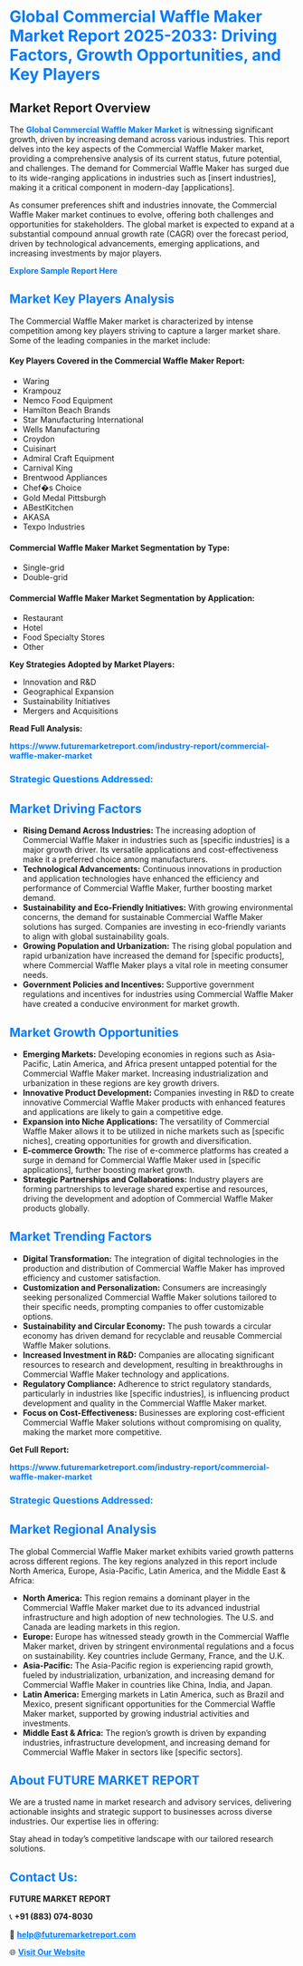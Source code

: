 <h1 style="color: #007BFF;">Global Commercial Waffle Maker Market Report 2025-2033: Driving Factors, Growth Opportunities, and Key Players</h1>

<section id="overview">
<h2>Market Report Overview</h2>
<p>The <a href="https://www.futuremarketreport.com/industry-report/commercial-waffle-maker-market" style="color: #007BFF; text-decoration: none;"><strong>Global Commercial Waffle Maker Market</strong></a> is witnessing significant growth, driven by increasing demand across various industries. This report delves into the key aspects of the Commercial Waffle Maker market, providing a comprehensive analysis of its current status, future potential, and challenges. The demand for Commercial Waffle Maker has surged due to its wide-ranging applications in industries such as [insert industries], making it a critical component in modern-day [applications].</p>
<p>As consumer preferences shift and industries innovate, the Commercial Waffle Maker market continues to evolve, offering both challenges and opportunities for stakeholders. The global market is expected to expand at a substantial compound annual growth rate (CAGR) over the forecast period, driven by technological advancements, emerging applications, and increasing investments by major players.</p>
</section>

<section id="overview">
<p><a href="https://www.futuremarketreport.com/request-sample/reportId=89178" style="color: #007BFF; text-decoration: none;"><strong>Explore Sample Report Here</strong></a></p>
</section>

<section id="key-players">
<h2 style="color: #007BFF;">Market Key Players Analysis</h2>
<p>The Commercial Waffle Maker market is characterized by intense competition among key players striving to capture a larger market share. Some of the leading companies in the market include:</p>
<h4>Key Players Covered in the Commercial Waffle Maker Report:</h4>
<ul><li>Waring</li><li>Krampouz</li><li>Nemco Food Equipment</li><li>Hamilton Beach Brands</li><li>Star Manufacturing International</li><li>Wells Manufacturing</li><li>Croydon</li><li>Cuisinart</li><li>Admiral Craft Equipment</li><li>Carnival King</li><li>Brentwood Appliances</li><li>Chef�s Choice</li><li>Gold Medal Pittsburgh</li><li>ABestKitchen</li><li>AKASA</li><li>Texpo Industries</li></ul>
<h4>Commercial Waffle Maker Market Segmentation by Type:</h4>
<ul><li>Single-grid</li><li>Double-grid</li></ul>

<h4>Commercial Waffle Maker Market Segmentation by Application:</h4>
<ul><li>Restaurant</li><li>Hotel</li><li>Food Specialty Stores</li><li>Other</li></ul>
<p><strong>Key Strategies Adopted by Market Players:</strong></p>
<ul>
<li>Innovation and R&D</li>
<li>Geographical Expansion</li>
<li>Sustainability Initiatives</li>
<li>Mergers and Acquisitions</li>
</ul>
</section>

<section>
<p><strong>Read Full Analysis: </strong></p><a href="https://www.futuremarketreport.com/industry-report/commercial-waffle-maker-market" style="color: #007BFF; text-decoration: none;"><strong>https://www.futuremarketreport.com/industry-report/commercial-waffle-maker-market</strong></a>
<h3 style="color: #007BFF;">Strategic Questions Addressed:</h3>
</section>

<section id="driving-factors">
<h2 style="color: #007BFF;">Market Driving Factors</h2>
<ul>
<li><strong>Rising Demand Across Industries:</strong> The increasing adoption of Commercial Waffle Maker in industries such as [specific industries] is a major growth driver. Its versatile applications and cost-effectiveness make it a preferred choice among manufacturers.</li>
<li><strong>Technological Advancements:</strong> Continuous innovations in production and application technologies have enhanced the efficiency and performance of Commercial Waffle Maker, further boosting market demand.</li>
<li><strong>Sustainability and Eco-Friendly Initiatives:</strong> With growing environmental concerns, the demand for sustainable Commercial Waffle Maker solutions has surged. Companies are investing in eco-friendly variants to align with global sustainability goals.</li>
<li><strong>Growing Population and Urbanization:</strong> The rising global population and rapid urbanization have increased the demand for [specific products], where Commercial Waffle Maker plays a vital role in meeting consumer needs.</li>
<li><strong>Government Policies and Incentives:</strong> Supportive government regulations and incentives for industries using Commercial Waffle Maker have created a conducive environment for market growth.</li>
</ul>
</section>

<section id="growth-opportunities">
<h2 style="color: #007BFF;">Market Growth Opportunities</h2>
<ul>
<li><strong>Emerging Markets:</strong> Developing economies in regions such as Asia-Pacific, Latin America, and Africa present untapped potential for the Commercial Waffle Maker market. Increasing industrialization and urbanization in these regions are key growth drivers.</li>
<li><strong>Innovative Product Development:</strong> Companies investing in R&D to create innovative Commercial Waffle Maker products with enhanced features and applications are likely to gain a competitive edge.</li>
<li><strong>Expansion into Niche Applications:</strong> The versatility of Commercial Waffle Maker allows it to be utilized in niche markets such as [specific niches], creating opportunities for growth and diversification.</li>
<li><strong>E-commerce Growth:</strong> The rise of e-commerce platforms has created a surge in demand for Commercial Waffle Maker used in [specific applications], further boosting market growth.</li>
<li><strong>Strategic Partnerships and Collaborations:</strong> Industry players are forming partnerships to leverage shared expertise and resources, driving the development and adoption of Commercial Waffle Maker products globally.</li>
</ul>
</section>

<section id="trending-factors">
<h2 style="color: #007BFF;">Market Trending Factors</h2>
<ul>
<li><strong>Digital Transformation:</strong> The integration of digital technologies in the production and distribution of Commercial Waffle Maker has improved efficiency and customer satisfaction.</li>
<li><strong>Customization and Personalization:</strong> Consumers are increasingly seeking personalized Commercial Waffle Maker solutions tailored to their specific needs, prompting companies to offer customizable options.</li>
<li><strong>Sustainability and Circular Economy:</strong> The push towards a circular economy has driven demand for recyclable and reusable Commercial Waffle Maker solutions.</li>
<li><strong>Increased Investment in R&D:</strong> Companies are allocating significant resources to research and development, resulting in breakthroughs in Commercial Waffle Maker technology and applications.</li>
<li><strong>Regulatory Compliance:</strong> Adherence to strict regulatory standards, particularly in industries like [specific industries], is influencing product development and quality in the Commercial Waffle Maker market.</li>
<li><strong>Focus on Cost-Effectiveness:</strong> Businesses are exploring cost-efficient Commercial Waffle Maker solutions without compromising on quality, making the market more competitive.</li>
</ul>
</section>

<section>
<p><strong>Get Full Report: </strong></p><a href="https://www.futuremarketreport.com/industry-report/commercial-waffle-maker-market" style="color: #007BFF; text-decoration: none;"><strong>https://www.futuremarketreport.com/industry-report/commercial-waffle-maker-market</strong></a>
<h3 style="color: #007BFF;">Strategic Questions Addressed:</h3>
</section>


<section id="regional-analysis">
<h2 style="color: #007BFF;">Market Regional Analysis</h2>
<p>The global Commercial Waffle Maker market exhibits varied growth patterns across different regions. The key regions analyzed in this report include North America, Europe, Asia-Pacific, Latin America, and the Middle East & Africa:</p>
<ul>
<li><strong>North America:</strong> This region remains a dominant player in the Commercial Waffle Maker market due to its advanced industrial infrastructure and high adoption of new technologies. The U.S. and Canada are leading markets in this region.</li>
<li><strong>Europe:</strong> Europe has witnessed steady growth in the Commercial Waffle Maker market, driven by stringent environmental regulations and a focus on sustainability. Key countries include Germany, France, and the U.K.</li>
<li><strong>Asia-Pacific:</strong> The Asia-Pacific region is experiencing rapid growth, fueled by industrialization, urbanization, and increasing demand for Commercial Waffle Maker in countries like China, India, and Japan.</li>
<li><strong>Latin America:</strong> Emerging markets in Latin America, such as Brazil and Mexico, present significant opportunities for the Commercial Waffle Maker market, supported by growing industrial activities and investments.</li>
<li><strong>Middle East & Africa:</strong> The region’s growth is driven by expanding industries, infrastructure development, and increasing demand for Commercial Waffle Maker in sectors like [specific sectors].</li>
</ul>
</section>

<footer>
<h2 style="color: #007BFF;">About FUTURE MARKET REPORT</h2>
<p>We are a trusted name in market research and advisory services, delivering actionable insights and strategic support to businesses across diverse industries. Our expertise lies in offering:</p>

<p>Stay ahead in today’s competitive landscape with our tailored research solutions.</p>

<h2 style="color: #007BFF;">Contact Us:</h2>
<p><strong>FUTURE MARKET REPORT</strong></p>
<p>📞 <strong>+91 (883) 074-8030</strong></p>
<p>📧 <strong><a href="mailto:help@futuremarketreport.com" style="color: #007BFF;">help@futuremarketreport.com</a></strong></p>
<p>🌐 <strong><a href="https://www.futuremarketreport.com/" style="color: #007BFF;">Visit Our Website</a></strong></p>
</footer>